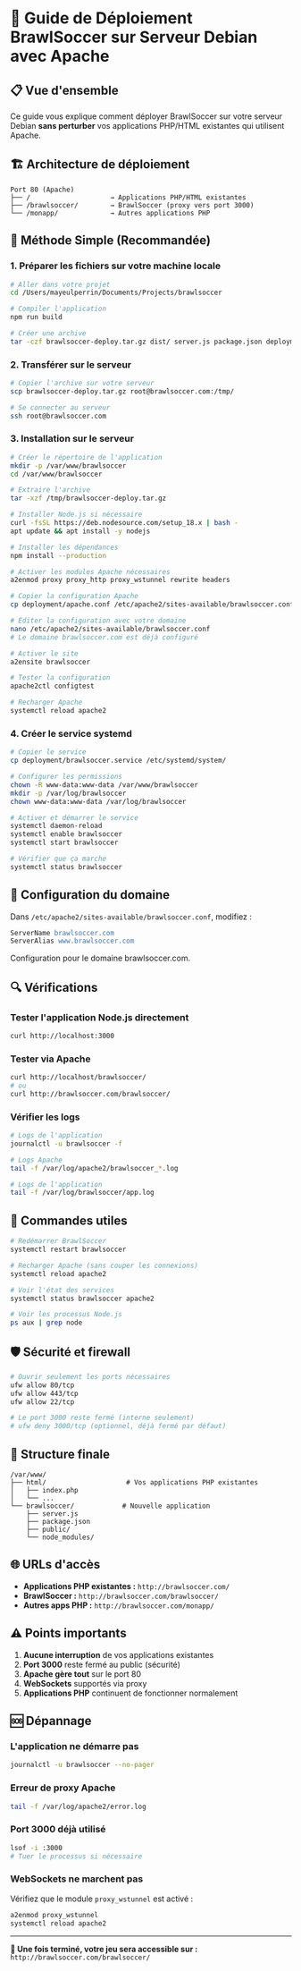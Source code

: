 # 🚀 Guide de Déploiement BrawlSoccer sur Serveur Debian avec Apache

## 📋 Vue d'ensemble

Ce guide vous explique comment déployer BrawlSoccer sur votre serveur Debian **sans perturber** vos applications PHP/HTML existantes qui utilisent Apache.

## 🏗️ Architecture de déploiement

```
Port 80 (Apache) 
├── /                    → Applications PHP/HTML existantes
├── /brawlsoccer/        → BrawlSoccer (proxy vers port 3000)
└── /monapp/             → Autres applications PHP
```

## 🔧 Méthode Simple (Recommandée)

### 1. Préparer les fichiers sur votre machine locale

```bash
# Aller dans votre projet
cd /Users/mayeulperrin/Documents/Projects/brawlsoccer

# Compiler l'application
npm run build

# Créer une archive
tar -czf brawlsoccer-deploy.tar.gz dist/ server.js package.json deployment/ public/medias/
```

### 2. Transférer sur le serveur

```bash
# Copier l'archive sur votre serveur
scp brawlsoccer-deploy.tar.gz root@brawlsoccer.com:/tmp/

# Se connecter au serveur
ssh root@brawlsoccer.com
```

### 3. Installation sur le serveur

```bash
# Créer le répertoire de l'application
mkdir -p /var/www/brawlsoccer
cd /var/www/brawlsoccer

# Extraire l'archive
tar -xzf /tmp/brawlsoccer-deploy.tar.gz

# Installer Node.js si nécessaire
curl -fsSL https://deb.nodesource.com/setup_18.x | bash -
apt update && apt install -y nodejs

# Installer les dépendances
npm install --production

# Activer les modules Apache nécessaires
a2enmod proxy proxy_http proxy_wstunnel rewrite headers

# Copier la configuration Apache
cp deployment/apache.conf /etc/apache2/sites-available/brawlsoccer.conf

# Éditer la configuration avec votre domaine
nano /etc/apache2/sites-available/brawlsoccer.conf
# Le domaine brawlsoccer.com est déjà configuré

# Activer le site
a2ensite brawlsoccer

# Tester la configuration
apache2ctl configtest

# Recharger Apache
systemctl reload apache2
```

### 4. Créer le service systemd

```bash
# Copier le service
cp deployment/brawlsoccer.service /etc/systemd/system/

# Configurer les permissions
chown -R www-data:www-data /var/www/brawlsoccer
mkdir -p /var/log/brawlsoccer
chown www-data:www-data /var/log/brawlsoccer

# Activer et démarrer le service
systemctl daemon-reload
systemctl enable brawlsoccer
systemctl start brawlsoccer

# Vérifier que ça marche
systemctl status brawlsoccer
```

## 🎯 Configuration du domaine

Dans `/etc/apache2/sites-available/brawlsoccer.conf`, modifiez :

```apache
ServerName brawlsoccer.com
ServerAlias www.brawlsoccer.com
```

Configuration pour le domaine brawlsoccer.com.

## 🔍 Vérifications

### Tester l'application Node.js directement
```bash
curl http://localhost:3000
```

### Tester via Apache
```bash
curl http://localhost/brawlsoccer/
# ou
curl http://brawlsoccer.com/brawlsoccer/
```

### Vérifier les logs
```bash
# Logs de l'application
journalctl -u brawlsoccer -f

# Logs Apache
tail -f /var/log/apache2/brawlsoccer_*.log

# Logs de l'application
tail -f /var/log/brawlsoccer/app.log
```

## 🔧 Commandes utiles

```bash
# Redémarrer BrawlSoccer
systemctl restart brawlsoccer

# Recharger Apache (sans couper les connexions)
systemctl reload apache2

# Voir l'état des services
systemctl status brawlsoccer apache2

# Voir les processus Node.js
ps aux | grep node
```

## 🛡️ Sécurité et firewall

```bash
# Ouvrir seulement les ports nécessaires
ufw allow 80/tcp
ufw allow 443/tcp
ufw allow 22/tcp

# Le port 3000 reste fermé (interne seulement)
# ufw deny 3000/tcp (optionnel, déjà fermé par défaut)
```

## 📂 Structure finale

```
/var/www/
├── html/                    # Vos applications PHP existantes
│   ├── index.php
│   └── ...
└── brawlsoccer/            # Nouvelle application
    ├── server.js
    ├── package.json
    ├── public/
    └── node_modules/
```

## 🌐 URLs d'accès

- **Applications PHP existantes :** `http://brawlsoccer.com/`
- **BrawlSoccer :** `http://brawlsoccer.com/brawlsoccer/`
- **Autres apps PHP :** `http://brawlsoccer.com/monapp/`

## ⚠️ Points importants

1. **Aucune interruption** de vos applications existantes
2. **Port 3000** reste fermé au public (sécurité)
3. **Apache gère tout** sur le port 80
4. **WebSockets** supportés via proxy
5. **Applications PHP** continuent de fonctionner normalement

## 🆘 Dépannage

### L'application ne démarre pas
```bash
journalctl -u brawlsoccer --no-pager
```

### Erreur de proxy Apache
```bash
tail -f /var/log/apache2/error.log
```

### Port 3000 déjà utilisé
```bash
lsof -i :3000
# Tuer le processus si nécessaire
```

### WebSockets ne marchent pas
Vérifiez que le module `proxy_wstunnel` est activé :
```bash
a2enmod proxy_wstunnel
systemctl reload apache2
```

---

**🎉 Une fois terminé, votre jeu sera accessible sur :**
`http://brawlsoccer.com/brawlsoccer/`